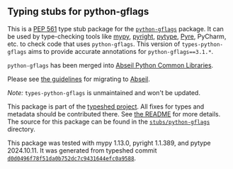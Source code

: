 ## Typing stubs for python-gflags

This is a [PEP 561](https://peps.python.org/pep-0561/)
type stub package for the [`python-gflags`](https://github.com/google/python-gflags) package.
It can be used by type-checking tools like
[mypy](https://github.com/python/mypy/),
[pyright](https://github.com/microsoft/pyright),
[pytype](https://github.com/google/pytype/),
[Pyre](https://pyre-check.org/),
PyCharm, etc. to check code that uses `python-gflags`. This version of
`types-python-gflags` aims to provide accurate annotations for
`python-gflags==3.1.*`.

`python-gflags` has been merged into
[Abseil Python Common Libraries](https://github.com/abseil/abseil-py).

Please see [the guidelines](absl_migration/migration_guidelines.md)
for migrating to [Abseil](https://github.com/abseil/abseil-py).

*Note:* `types-python-gflags` is unmaintained and won't be updated.


This package is part of the [typeshed project](https://github.com/python/typeshed).
All fixes for types and metadata should be contributed there.
See [the README](https://github.com/python/typeshed/blob/main/README.md)
for more details. The source for this package can be found in the
[`stubs/python-gflags`](https://github.com/python/typeshed/tree/main/stubs/python-gflags)
directory.

This package was tested with
mypy 1.13.0,
pyright 1.1.389,
and pytype 2024.10.11.
It was generated from typeshed commit
[`d0d0496f78f51da0b752dc7c9431644efc0a9588`](https://github.com/python/typeshed/commit/d0d0496f78f51da0b752dc7c9431644efc0a9588).